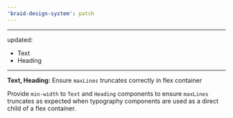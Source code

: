 ```yaml
---
'braid-design-system': patch
---
```


---
updated:
  - Text
  - Heading
---

**Text, Heading:** Ensure `maxLines` truncates correctly in flex container

Provide `min-width` to `Text` and `Heading` components to ensure `maxLines` truncates as expected when typography components are used as a direct child of a flex container.
